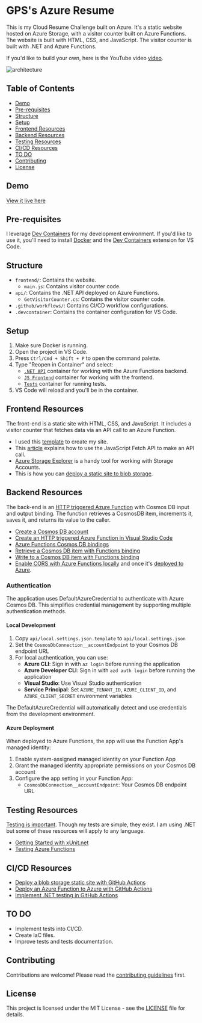 # GPS's Azure Resume

This is my Cloud Resume Challenge built on Azure. It's a static website hosted on Azure Storage, with a visitor counter built on Azure Functions. The website is built with HTML, CSS, and JavaScript. The visitor counter is built with .NET and Azure Functions.

If you'd like to build your own, here is the YouTube video [video](https://youtu.be/ieYrBWmkfno).

![architecture](architecture.png)

## Table of Contents

- [Demo](#demo)
- [Pre-requisites](#pre-requisites)
- [Structure](#structure)
- [Setup](#setup)
- [Frontend Resources](#frontend-resources)
- [Backend Resources](#backend-resources)
- [Testing Resources](#testing-resources)
- [CI/CD Resources](#cicd-resources)
- [TO DO](#to-do)
- [Contributing](#contributing)
- [License](#license)

## Demo

[View it live here](https://www.gpsresume.com/)

## Pre-requisites

I leverage [Dev Containers](https://code.visualstudio.com/docs/remote/containers) for my development environment. If you'd like to use it, you'll need to install [Docker](https://www.docker.com/products/docker-desktop) and the [Dev Containers](https://marketplace.visualstudio.com/items?itemName=ms-vscode-remote.remote-containers) extension for VS Code.

## Structure

- `frontend/`: Contains the website.
    - `main.js`: Contains visitor counter code.
- `api/`: Contains the .NET API deployed on Azure Functions.
    - `GetVisitorCounter.cs`: Contains the visitor counter code.
- `.github/workflows/`: Contains CI/CD workflow configurations.
- `.devcontainer`: Contains the container configuration for VS Code.

## Setup

1. Make sure Docker is running.
2. Open the project in VS Code.
3. Press `Ctrl/Cmd + Shift + P` to open the command palette.
4. Type "Reopen in Container" and select:
    - [`.NET API`](.devcontainer/api/devcontainer.json) container for working with the Azure Functions backend.
    - [`JS Frontend`](.devcontainer/frontend/devcontainer.json) container for working with the frontend.
    - [`Tests`](.devcontainer/tests/devcontainer.json) container for running tests.
5. VS Code will reload and you'll be in the container.

## Frontend Resources

The front-end is a static site with HTML, CSS, and JavaScript. It includes a visitor counter that fetches data via an API call to an Azure Function.

- I used this [template](https://www.styleshout.com/free-templates/ceevee/) to create my site.
- This [article](https://www.digitalocean.com/community/tutorials/how-to-use-the-javascript-fetch-api-to-get-data) explains how to use the JavaScript Fetch API to make an API call.
- [Azure Storage Explorer](https://azure.microsoft.com/features/storage-explorer/) is a handy tool for working with Storage Accounts.
- This is how you can [deploy a static site to blob storage](https://docs.microsoft.com/azure/storage/blobs/storage-blob-static-website-host).

## Backend Resources

The back-end is an [HTTP triggered Azure Function](https://docs.microsoft.com/azure/azure-functions/functions-bindings-http-webhook-trigger?tabs=csharp) with Cosmos DB input and output binding. The function retrieves a CosmosDB item, increments it, saves it, and returns its value to the caller.

- [Create a Cosmos DB account](https://docs.microsoft.com/azure/cosmos-db/create-cosmosdb-resources-portal)
- [Create an HTTP triggered Azure Function in Visual Studio Code](https://docs.microsoft.com/azure/azure-functions/functions-develop-vs-code?tabs=csharp)
- [Azure Functions Cosmos DB bindings](https://docs.microsoft.com/azure/azure-functions/functions-bindings-cosmosdb-v2)
- [Retrieve a Cosmos DB item with Functions binding](https://docs.microsoft.com/azure/azure-functions/functions-bindings-cosmosdb-v2-input?tabs=csharp)
- [Write to a Cosmos DB item with Functions binding](https://docs.microsoft.com/azure/azure-functions/functions-bindings-cosmosdb-v2-output?tabs=csharp)
- [Enable CORS with Azure Functions locally](https://learn.microsoft.com/azure/azure-functions/functions-develop-local#local-settings-file) and once it's [deployed to Azure](https://docs.microsoft.com/azure/azure-functions/functions-how-to-use-azure-function-app-settings?tabs=portal#cors).

### Authentication

The application uses DefaultAzureCredential to authenticate with Azure Cosmos DB. This simplifies credential management by supporting multiple authentication methods.

#### Local Development

1. Copy `api/local.settings.json.template` to `api/local.settings.json`
2. Set the `CosmosDbConnection__accountEndpoint` to your Cosmos DB endpoint URL
3. For local authentication, you can use:
   - **Azure CLI**: Sign in with `az login` before running the application
   - **Azure Developer CLI**: Sign in with `azd auth login` before running the application
   - **Visual Studio**: Use Visual Studio authentication
   - **Service Principal**: Set `AZURE_TENANT_ID`, `AZURE_CLIENT_ID`, and `AZURE_CLIENT_SECRET` environment variables

The DefaultAzureCredential will automatically detect and use credentials from the development environment.

#### Azure Deployment

When deployed to Azure Functions, the app will use the Function App's managed identity:

1. Enable system-assigned managed identity on your Function App
2. Grant the managed identity appropriate permissions on your Cosmos DB account
3. Configure the app setting in your Function App:
   - `CosmosDbConnection__accountEndpoint`: Your Cosmos DB endpoint URL

## Testing Resources

[Testing is important](https://dev.to/flippedcoding/its-important-to-test-your-code-3lid). Though my tests are simple, they exist. I am using .NET but some of these resources will apply to any language.

- [Getting Started with xUnit.net](https://xunit.net/docs/getting-started/netcore/cmdline)
- [Testing Azure Functions](https://techcommunity.microsoft.com/t5/fasttrack-for-azure/azure-functions-part-2-unit-and-integration-testing/ba-p/3769764)

## CI/CD Resources

- [Deploy a blob storage static site with GitHub Actions](https://docs.microsoft.com/azure/storage/blobs/storage-blobs-static-site-github-actions)
- [Deploy an Azure Function to Azure with GitHub Actions](https://github.com/marketplace/actions/azure-functions-action)
- [Implement .NET testing in GitHub Actions](https://docs.github.com/en/actions/guides/building-and-testing-net)

## TO DO

- Implement tests into CI/CD.
- Create IaC files.
- Improve tests and tests documentation.

## Contributing

Contributions are welcome! Please read the [contributing guidelines](CONTRIBUTING.md) first.

## License

This project is licensed under the MIT License - see the [LICENSE](LICENSE) file for details.